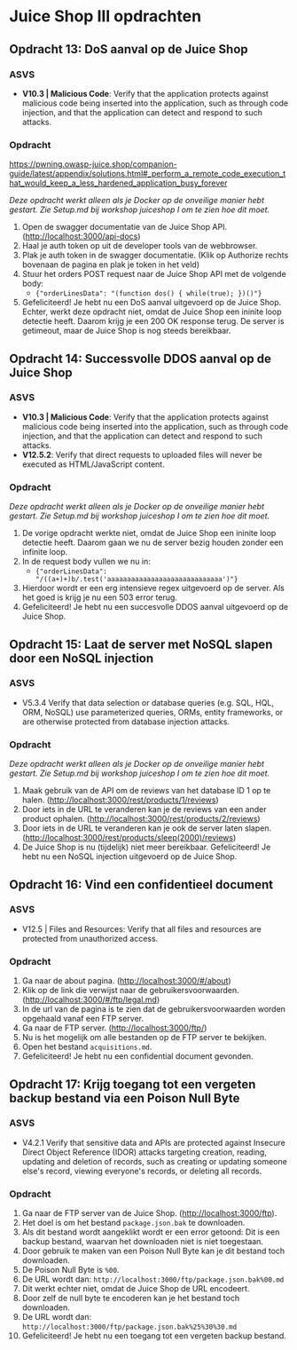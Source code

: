 # Juice Shop III opdrachten

## Opdracht 13: DoS aanval op de Juice Shop

### ASVS

- **V10.3 | Malicious Code**: Verify that the application protects against malicious code being inserted into the application, such as through code injection, and that the application can detect and respond to such attacks.

### Opdracht

<https://pwning.owasp-juice.shop/companion-guide/latest/appendix/solutions.html#_perform_a_remote_code_execution_that_would_keep_a_less_hardened_application_busy_forever>

<!-- not yet working -->

_Deze opdracht werkt alleen als je Docker op de onveilige manier hebt gestart. Zie Setup.md bij workshop juiceshop I om te zien hoe dit moet._

1. Open de swagger documentatie van de Juice Shop API. (<http://localhost:3000/api-docs>)
2. Haal je auth token op uit de developer tools van de webbrowser.
3. Plak je auth token in de swagger documentatie. (Klik op Authorize rechts bovenaan de pagina en plak je token in het veld)
4. Stuur het orders POST request naar de Juice Shop API met de volgende body:
   - `{"orderLinesData": "(function dos() { while(true); })()"}`
5. Gefeliciteerd! Je hebt nu een DoS aanval uitgevoerd op de Juice Shop. Echter, werkt deze opdracht niet, omdat de Juice Shop een ininite loop detectie heeft. Daarom krijg je een 200 OK response terug. De server is getimeout, maar de Juice Shop is nog steeds bereikbaar.

## Opdracht 14: Successvolle DDOS aanval op de Juice Shop

### ASVS

- **V10.3 | Malicious Code**: Verify that the application protects against malicious code being inserted into the application, such as through code injection, and that the application can detect and respond to such attacks.
- **V12.5.2**: Verify that direct requests to uploaded files will never be executed as HTML/JavaScript content.

### Opdracht

_Deze opdracht werkt alleen als je Docker op de onveilige manier hebt gestart. Zie Setup.md bij workshop juiceshop I om te zien hoe dit moet._

1. De vorige opdracht werkte niet, omdat de Juice Shop een ininite loop detectie heeft. Daarom gaan we nu de server bezig houden zonder een infinite loop.
2. In de request body vullen we nu in:
   - `{"orderLinesData": "/((a+)+)b/.test('aaaaaaaaaaaaaaaaaaaaaaaaaaaaa')"}`
3. Hierdoor wordt er een erg intensieve regex uitgevoerd op de server. Als het goed is krijg je nu een 503 error terug.
4. Gefeliciteerd! Je hebt nu een succesvolle DDOS aanval uitgevoerd op de Juice Shop.

## Opdracht 15: Laat de server met NoSQL slapen door een NoSQL injection

### ASVS

- V5.3.4 Verify that data selection or database queries (e.g. SQL, HQL, ORM, NoSQL) use parameterized queries, ORMs, entity frameworks, or are otherwise protected from database injection attacks.

### Opdracht

_Deze opdracht werkt alleen als je Docker op de onveilige manier hebt gestart. Zie Setup.md bij workshop juiceshop I om te zien hoe dit moet._

1. Maak gebruik van de API om de reviews van het database ID 1 op te halen. (<http://localhost:3000/rest/products/1/reviews>)
2. Door iets in de URL te veranderen kan je de reviews van een ander product ophalen. (<http://localhost:3000/rest/products/2/reviews>)
3. Door iets in de URL te veranderen kan je ook de server laten slapen. (<http://localhost:3000/rest/products/sleep(2000)/reviews>)
4. De Juice Shop is nu (tijdelijk) niet meer bereikbaar. Gefeliciteerd! Je hebt nu een NoSQL injection uitgevoerd op de Juice Shop.

## Opdracht 16: Vind een confidentieel document

### ASVS

- V12.5 | Files and Resources: Verify that all files and resources are protected from unauthorized access.

### Opdracht

1. Ga naar de about pagina. (<http://localhost:3000/#/about>)
2. Klik op de link die verwijst naar de gebruikersvoorwaarden. (<http://localhost:3000/#/ftp/legal.md>)
3. In de url van de pagina is te zien dat de gebruikersvoorwaarden worden opgehaald vanaf een FTP server.
4. Ga naar de FTP server. (<http://localhost:3000/ftp/>)
5. Nu is het mogelijk om alle bestanden op de FTP server te bekijken.
6. Open het bestand `acquisitions.md`.
7. Gefeliciteerd! Je hebt nu een confidential document gevonden.

## Opdracht 17: Krijg toegang tot een vergeten backup bestand via een Poison Null Byte

### ASVS

- V4.2.1 Verify that sensitive data and APIs are protected against Insecure Direct Object Reference (IDOR) attacks targeting creation, reading, updating and deletion of records, such as creating or updating someone else's record, viewing everyone's records, or deleting all records.

### Opdracht

1. Ga naar de FTP server van de Juice Shop. (<http://localhost:3000/ftp>).
2. Het doel is om het bestand `package.json.bak` te downloaden.
3. Als dit bestand wordt aangeklikt wordt er een error getoond: Dit is een backup bestand, waarvan het downloaden niet is niet toegestaan.
4. Door gebruik te maken van een Poison Null Byte kan je dit bestand toch downloaden.
5. De Poison Null Byte is `%00`.
6. De URL wordt dan: `http://localhost:3000/ftp/package.json.bak%00.md`
7. Dit werkt echter niet, omdat de Juice Shop de URL encodeert.
8. Door zelf de null byte te encoderen kan je het bestand toch downloaden.
9. De URL wordt dan: `http://localhost:3000/ftp/package.json.bak%25%30%30.md`
10. Gefeliciteerd! Je hebt nu een toegang tot een vergeten backup bestand.
